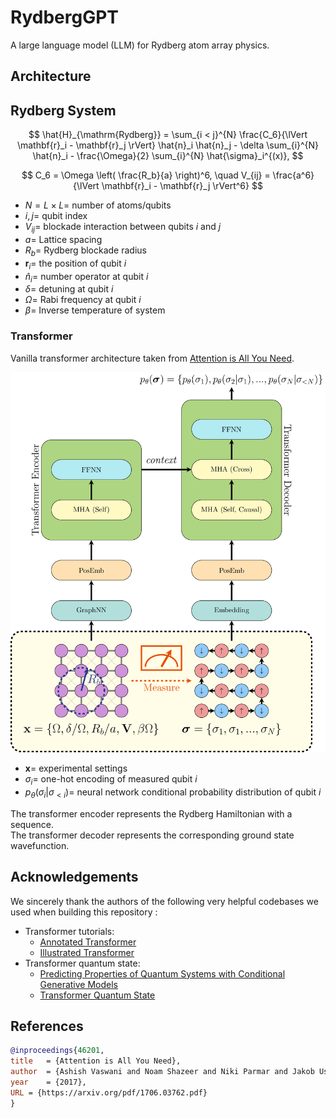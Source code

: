 # RydbergGPT
A large language model (LLM) for Rydberg atom array physics.

## Architecture 

## Rydberg System
$$
\hat{H}_{\mathrm{Rydberg}} = 
\sum_{i < j}^{N} \frac{C_6}{\lVert \mathbf{r}_i - \mathbf{r}_j \rVert} \hat{n}_i \hat{n}_j - \delta \sum_{i}^{N} \hat{n}_i - \frac{\Omega}{2} \sum_{i}^{N} \hat{\sigma}_i^{(x)},
$$

$$
C_6 = \Omega \left( \frac{R_b}{a} \right)^6, \quad V_{ij} = \frac{a^6}{\lVert \mathbf{r}_i - \mathbf{r}_j \rVert^6}
$$

- $N = L \times L =$ number of atoms/qubits
- $i, j =$ qubit index
- $V_{ij} =$ blockade interaction between qubits $i$ and $j$
- $a =$ Lattice spacing
- $R_b =$ Rydberg blockade radius
- $\mathbf{r}_i =$ the position of qubit $i$
- $\hat{n}_i =$ number operator at qubit $i$
- $\delta =$ detuning at qubit $i$
- $\Omega =$ Rabi frequency at qubit $i$
- $\beta =$ Inverse temperature of system

### Transformer

Vanilla transformer architecture taken from [Attention is All You Need](https://arxiv.org/pdf/1706.03762.pdf).

![Architecture](resource/architecture.png)

- $\mathbf{x} =$ experimental settings
- $\sigma_i =$ one-hot encoding of measured qubit $i$
- $p_{\theta}(\sigma_i | \sigma_{< i}) =$ neural network conditional probability distribution of qubit $i$


The transformer encoder represents the Rydberg Hamiltonian with a sequence. <br/>
The transformer decoder represents the corresponding ground state wavefunction.

## Acknowledgements

We sincerely thank the authors of the following very helpful codebases we used when building this repository :

- Transformer tutorials:
    - [Annotated Transformer](https://github.com/harvardnlp/annotated-transformer/)
    - [Illustrated Transformer](https://jalammar.github.io/illustrated-transformer/)
- Transformer quantum state:
    - [Predicting Properties of Quantum Systems with Conditional Generative Models](https://github.com/PennyLaneAI/generative-quantum-states)
    - [Transformer Quantum State](https://github.com/yuanhangzhang98/transformer_quantum_state)


## References

```bib
@inproceedings{46201,
title	= {Attention is All You Need},
author	= {Ashish Vaswani and Noam Shazeer and Niki Parmar and Jakob Uszkoreit and Llion Jones and Aidan N. Gomez and Lukasz Kaiser and Illia Polosukhin},
year	= {2017},
URL	= {https://arxiv.org/pdf/1706.03762.pdf}
}
```
